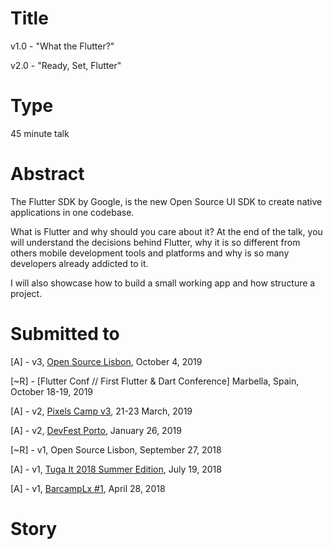 # Title

v1.0 - "What the Flutter?"

v2.0 - "Ready, Set, Flutter"

# Type

45 minute talk

# Abstract
The Flutter SDK by Google, is the new Open Source UI SDK to create native applications in one codebase.

What is Flutter and why should you care about it? At the end of the talk, you will understand the decisions behind Flutter, why it is so different from others mobile development tools and platforms and why is so many developers already addicted to it.

I will also showcase how to build a small working app and how structure a project.


# Submitted to

[A] - v3, [Open Source Lisbon](https://www.opensourcelisbon.com/), October 4, 2019

[~R] - [Flutter Conf // First Flutter & Dart Conference] Marbella, Spain, October 18-19, 2019

[A] - v2, [Pixels Camp v3](https://pixels.camp/), 21-23 March, 2019

[A] - v2, [DevFest Porto](https://devfest.gdgporto.xyz/), January 26, 2019

[~R] - v1, Open Source Lisbon, September 27, 2018

[A] - v1, [Tuga It 2018 Summer Edition](http://tugait.pt/), July 19, 2018

[A] - v1, [BarcampLx #1](https://www.meetup.com/BarcampLx/events/248955131/), April 28, 2018

# Story
